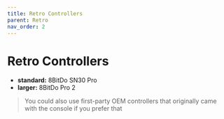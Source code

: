 ```yaml
---
title: Retro Controllers
parent: Retro
nav_order: 2
---
```

# Retro Controllers

- **standard:** 8BitDo SN30 Pro
- **larger:** 8BitDo Pro 2

> You could also use first-party OEM controllers that originally came with the console if you prefer that
